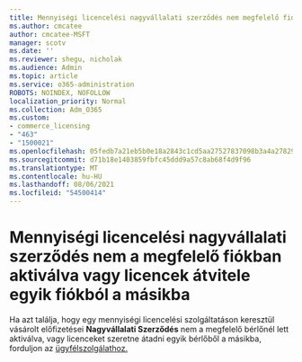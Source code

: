 ```yaml
---
title: Mennyiségi licencelési nagyvállalati szerződés nem megfelelő fiókban aktiválva
ms.author: cmcatee
author: cmcatee-MSFT
manager: scotv
ms.date: ''
ms.reviewer: shegu, nicholak
ms.audience: Admin
ms.topic: article
ms.service: o365-administration
ROBOTS: NOINDEX, NOFOLLOW
localization_priority: Normal
ms.collection: Adm_O365
ms.custom:
- commerce_licensing
- "463"
- "1500021"
ms.openlocfilehash: 05fedb7a21eb5b0e18a2843c1cd5aa27527837098b3a4a278298d2e92d8da6d3
ms.sourcegitcommit: d71b18e1403859fbfc45ddd9a57c8ab68f4d9f96
ms.translationtype: MT
ms.contentlocale: hu-HU
ms.lasthandoff: 08/06/2021
ms.locfileid: "54500414"
---
```

# <a name="volume-licensing-enterprise-agreement-activated-on-the-wrong-account-or-transferring-licenses-from-one-account-to-another"></a>Mennyiségi licencelési nagyvállalati szerződés nem a megfelelő fiókban aktiválva vagy licencek átvitele egyik fiókból a másikba

Ha azt találja, hogy egy mennyiségi licencelési szolgáltatáson keresztül vásárolt előfizetései **Nagyvállalati Szerződés** nem  a megfelelő bérlőnél lett aktiválva, vagy licenceket szeretne átadni egyik bérlőből a másikba, forduljon az [ügyfélszolgálathoz.](https://go.microsoft.com/fwlink/p/?linkid=518322)